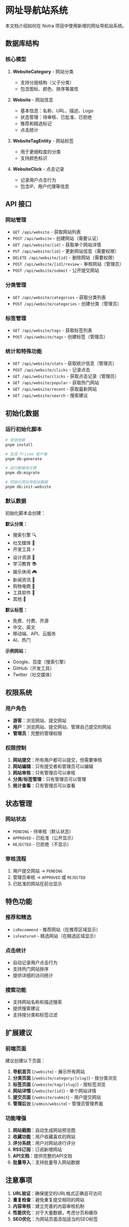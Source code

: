 # 网址导航站系统

本文档介绍如何在 Notra 项目中使用新增的网址导航站系统。

## 数据库结构

### 核心模型

1. **WebsiteCategory** - 网站分类

   - 支持分层结构（父子分类）
   - 包含图标、颜色、排序等属性

2. **Website** - 网站信息

   - 基本信息：名称、URL、描述、Logo
   - 状态管理：待审核、已批准、已拒绝
   - 推荐和精选标记
   - 点击统计

3. **WebsiteTagEntity** - 网站标签

   - 用于更细粒度的分类
   - 支持颜色标识

4. **WebsiteClick** - 点击记录
   - 记录用户点击行为
   - 包含IP、用户代理等信息

## API 接口

### 网站管理

- `GET /api/website` - 获取网站列表
- `POST /api/website` - 创建网站（需要认证）
- `GET /api/website/[id]` - 获取单个网站详情
- `PUT /api/website/[id]` - 更新网站信息（需要权限）
- `DELETE /api/website/[id]` - 删除网站（需要权限）
- `POST /api/website/[id]/review` - 审核网站（管理员）
- `POST /api/website/submit` - 公开提交网站

### 分类管理

- `GET /api/website/categories` - 获取分类列表
- `POST /api/website/categories` - 创建分类（管理员）

### 标签管理

- `GET /api/website/tags` - 获取标签列表
- `POST /api/website/tags` - 创建标签（管理员）

### 统计和特殊功能

- `GET /api/website/stats` - 获取统计信息（管理员）
- `POST /api/website/clicks` - 记录点击
- `GET /api/website/clicks` - 获取点击记录（管理员）
- `GET /api/website/popular` - 获取热门网站
- `GET /api/website/recent` - 获取最新网站
- `GET /api/website/search` - 搜索建议

## 初始化数据

### 运行初始化脚本

```bash
# 安装依赖
pnpm install

# 生成 Prisma 客户端
pnpm db:generate

# 运行数据库迁移
pnpm db:migrate

# 初始化网址导航站数据
pnpm db:init-website
```

### 默认数据

初始化脚本会创建：

**默认分类：**

- 搜索引擎 🔍
- 社交媒体 👥
- 开发工具 ⚡
- 设计资源 🎨
- 学习教育 📚
- 娱乐休闲 🎮
- 新闻资讯 📰
- 购物电商 🛒
- 工具软件 🔧
- 其他 📂

**默认标签：**

- 免费、付费、开源
- 中文、英文
- 移动端、API、云服务
- AI、热门

**示例网站：**

- Google、百度（搜索引擎）
- GitHub（开发工具）
- Twitter（社交媒体）

## 权限系统

### 用户角色

- **游客**：浏览网站、提交网站
- **用户**：浏览网站、提交网站、管理自己提交的网站
- **管理员**：完整的管理权限

### 权限控制

1. **网站提交**：所有用户都可以提交，但需要审核
2. **网站编辑**：只有提交者和管理员可以编辑
3. **网站审核**：只有管理员可以审核
4. **分类/标签管理**：只有管理员可以管理
5. **统计查看**：只有管理员可以查看

## 状态管理

### 网站状态

- `PENDING` - 待审核（默认状态）
- `APPROVED` - 已批准（公开显示）
- `REJECTED` - 已拒绝（不显示）

### 审核流程

1. 用户提交网站 → `PENDING`
2. 管理员审核 → `APPROVED` 或 `REJECTED`
3. 已批准的网站在前台显示

## 特色功能

### 推荐和精选

- `isRecommend` - 推荐网站（在推荐区域显示）
- `isFeatured` - 精选网站（在精选区域显示）

### 点击统计

- 自动记录用户点击行为
- 支持热门网站排序
- 提供详细的访问统计

### 搜索功能

- 支持网站名称和描述搜索
- 提供搜索建议
- 支持按分类和标签过滤

## 扩展建议

### 前端页面

建议创建以下页面：

1. **导航首页** (`/website`) - 展示所有网站
2. **分类页面** (`/website/category/[slug]`) - 按分类浏览
3. **标签页面** (`/website/tag/[slug]`) - 按标签浏览
4. **网站详情** (`/website/[id]`) - 单个网站详情
5. **提交页面** (`/website/submit`) - 用户提交网站
6. **管理后台** (`/admin/website`) - 管理员管理界面

### 功能增强

1. **网站截图**：自动生成网站预览图
2. **收藏功能**：用户收藏喜欢的网站
3. **评分系统**：用户对网站进行评分
4. **RSS订阅**：订阅新增网站
5. **API文档**：提供完整的API文档
6. **批量导入**：支持批量导入网站数据

## 注意事项

1. **URL验证**：确保提交的URL格式正确且可访问
2. **重复检查**：避免重复提交相同的网站
3. **内容审核**：建立完善的内容审核机制
4. **性能优化**：对于大量数据，考虑分页和缓存
5. **SEO优化**：为网站页面添加适当的SEO标签
